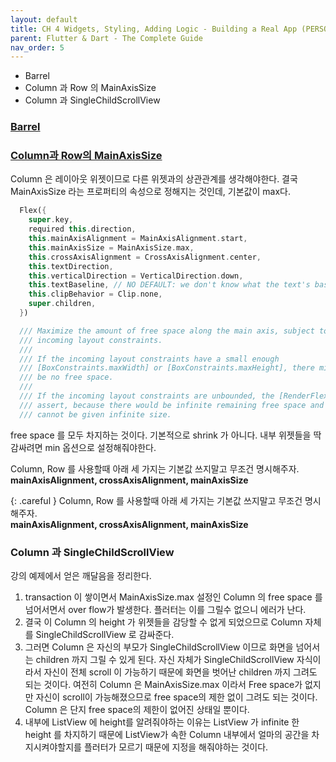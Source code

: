```yaml
---
layout: default
title: CH 4 Widgets, Styling, Adding Logic - Building a Real App (PERSONAL EXPENSES APP) 
parent: Flutter & Dart - The Complete Guide
nav_order: 5
---
```


- Barrel
- Column 과 Row 의 MainAxisSize
- Column 과 SingleChildScrollView

### [Barrel](https://maruf-hassan.medium.com/handling-flutter-imports-like-a-pro-8ac128f0a6fd)

### [Column과 Row의 MainAxisSize](https://stackoverflow.com/questions/42257668/the-equivalent-of-wrap-content-and-match-parent-in-flutter)
Column 은 레이아웃 위젯이므로 다른 위젯과의 상관관계를 생각해야한다. 결국 MainAxisSize 라는 프로퍼티의 속성으로 정해지는 것인데,
기본값이 max다.
```dart
  Flex({
    super.key,
    required this.direction,
    this.mainAxisAlignment = MainAxisAlignment.start,
    this.mainAxisSize = MainAxisSize.max,
    this.crossAxisAlignment = CrossAxisAlignment.center,
    this.textDirection,
    this.verticalDirection = VerticalDirection.down,
    this.textBaseline, // NO DEFAULT: we don't know what the text's baseline should be
    this.clipBehavior = Clip.none,
    super.children,
  })
```
```dart
  /// Maximize the amount of free space along the main axis, subject to the
  /// incoming layout constraints.
  ///
  /// If the incoming layout constraints have a small enough
  /// [BoxConstraints.maxWidth] or [BoxConstraints.maxHeight], there might still
  /// be no free space.
  ///
  /// If the incoming layout constraints are unbounded, the [RenderFlex] will
  /// assert, because there would be infinite remaining free space and boxes
  /// cannot be given infinite size.
```

free space 를 모두 차지하는 것이다. 기본적으로 shrink 가 아니다. 내부 위젯들을 딱 감싸려면 min 옵션으로 설정해줘야한다.

Column, Row 를 사용할때 아래 세 가지는 기본값 쓰지말고 무조건 명시해주자.
<b>mainAxisAlignment, crossAxisAlignment, mainAxisSize</b>

{: .careful }
Column, Row 를 사용할때 아래 세 가지는 기본값 쓰지말고 무조건 명시해주자.<br>
<b>mainAxisAlignment, crossAxisAlignment, mainAxisSize</b>

### Column 과 SingleChildScrollView
강의 예제에서 얻은 깨달음을 정리한다.

1. transaction 이 쌓이면서 MainAxisSize.max 설정인 Column 의 free space 를 넘어서면서 over flow가 발생한다.
   플러터는 이를 그릴수 없으니 에러가 난다.
2. 결국 이 Column 의 height 가 위젯들을 감당할 수 없게 되었으므로 Column 자체를 SingleChildScrollView 로 감싸준다.
3. 그러면 Column 은 자신의 부모가 SingleChildScrollView 이므로 화면을 넘어서는 children 까지 그릴 수 있게 된다.
자신 자체가 SingleChildScrollView 자식이라서 자신이 전체 scroll 이 가능하기 때문에 화면을 벗어난 children 까지 그려도 되는 것이다.
여전히 Column 은 MainAxisSize.max 이라서 Free space가 없지만 자신이 scroll이 가능해졌으므로 free space의 제한 없이 그려도 되는 것이다.
Column 은 단지 free space의 제한이 없어진 상태일 뿐이다.
4. 내부에 ListView 에 height를 알려줘야하는 이유는 ListView 가 infinite 한 height 를 차지하기 때문에 ListView가 속한 Column 내부에서 얼마의 공간을
차지시켜야할지를 플러터가 모르기 때문에 지정을 해줘야하는 것이다.
